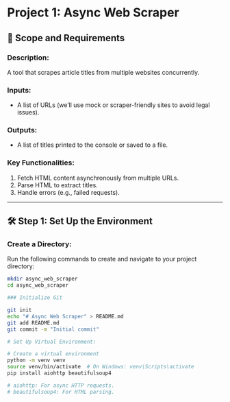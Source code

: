 # Project 1: Async Web Scraper

## 📌 Scope and Requirements

### Description:
A tool that scrapes article titles from multiple websites concurrently.

### Inputs:
- A list of URLs (we’ll use mock or scraper-friendly sites to avoid legal issues).

### Outputs:
- A list of titles printed to the console or saved to a file.

### Key Functionalities:
1. Fetch HTML content asynchronously from multiple URLs.
2. Parse HTML to extract titles.
3. Handle errors (e.g., failed requests).

---

## 🛠 Step 1: Set Up the Environment

### Create a Directory:
Run the following commands to create and navigate to your project directory:
```bash
mkdir async_web_scraper
cd async_web_scraper

### Initialize Git

git init
echo "# Async Web Scraper" > README.md
git add README.md
git commit -m "Initial commit"

# Set Up Virtual Environment:

# Create a virtual environment
python -m venv venv
source venv/bin/activate  # On Windows: venv\Scripts\activate
pip install aiohttp beautifulsoup4

# aiohttp: For async HTTP requests.
# beautifulsoup4: For HTML parsing.